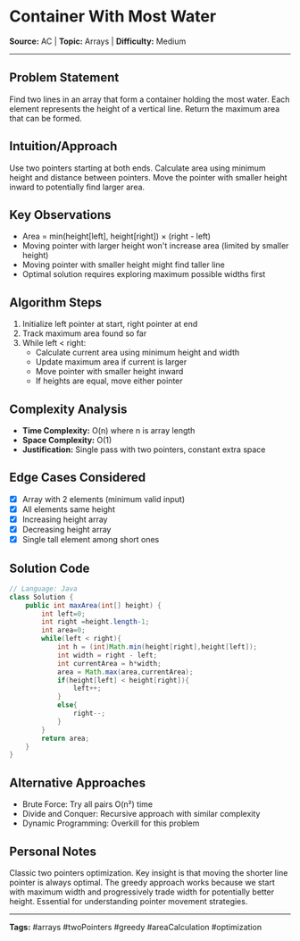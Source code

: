 # Container With Most Water

**Source:** AC | **Topic:** Arrays | **Difficulty:** Medium  

---

## Problem Statement
Find two lines in an array that form a container holding the most water. Each element represents the height of a vertical line. Return the maximum area that can be formed.

## Intuition/Approach
Use two pointers starting at both ends. Calculate area using minimum height and distance between pointers. Move the pointer with smaller height inward to potentially find larger area.

## Key Observations
- Area = min(height[left], height[right]) × (right - left)
- Moving pointer with larger height won't increase area (limited by smaller height)
- Moving pointer with smaller height might find taller line
- Optimal solution requires exploring maximum possible widths first

## Algorithm Steps
1. Initialize left pointer at start, right pointer at end
2. Track maximum area found so far
3. While left < right:
   - Calculate current area using minimum height and width
   - Update maximum area if current is larger
   - Move pointer with smaller height inward
   - If heights are equal, move either pointer

## Complexity Analysis
- **Time Complexity:** O(n) where n is array length
- **Space Complexity:** O(1)
- **Justification:** Single pass with two pointers, constant extra space

## Edge Cases Considered
- [x] Array with 2 elements (minimum valid input)
- [x] All elements same height
- [x] Increasing height array
- [x] Decreasing height array
- [x] Single tall element among short ones

## Solution Code
```java
// Language: Java
class Solution {
    public int maxArea(int[] height) {
        int left=0;
        int right =height.length-1;
        int area=0;
        while(left < right){
            int h = (int)Math.min(height[right],height[left]);
            int width = right - left;
            int currentArea = h*width;
            area = Math.max(area,currentArea);
            if(height[left] < height[right]){
                left++;
            }
            else{
                right--;
            }
        }
        return area;
    }
}
```

## Alternative Approaches
- Brute Force: Try all pairs O(n²) time
- Divide and Conquer: Recursive approach with similar complexity
- Dynamic Programming: Overkill for this problem

## Personal Notes
Classic two pointers optimization. Key insight is that moving the shorter line pointer is always optimal. The greedy approach works because we start with maximum width and progressively trade width for potentially better height. Essential for understanding pointer movement strategies.

---
**Tags:** #arrays #twoPointers #greedy #areaCalculation #optimization 